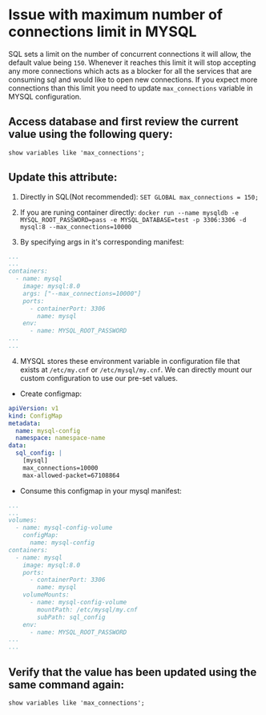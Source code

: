 # Issue with maximum number of connections limit in MYSQL

SQL sets a limit on the number of concurrent connections it will allow, the default value being `150`. Whenever it reaches
this limit it will stop accepting any more connections which acts as a blocker for all the services that are consuming sql
and would like to open new connections. If you expect more connections than this limit you need to update `max_connections` 
variable in MYSQL configuration.

## Access database and first review the current value using the following query: 
`show variables like 'max_connections';`

## Update this attribute:
1. Directly in SQL(Not recommended):
`SET GLOBAL max_connections = 150;`

2. If you are runing container directly:
`docker run --name mysqldb -e MYSQL_ROOT_PASSWORD=pass -e MYSQL_DATABASE=test -p 3306:3306 -d mysql:8 --max_connections=10000`

3. By specifying args in it's corresponding manifest:

```yaml
...
...
containers:
  - name: mysql
    image: mysql:8.0
    args: ["--max_connections=10000"]
    ports:
      - containerPort: 3306
        name: mysql
    env:
      - name: MYSQL_ROOT_PASSWORD
...
...
```

4. MYSQL stores these environment variable in configuration file that exists at `/etc/my.cnf` or `/etc/mysql/my.cnf`.
We can directly mount our custom configuration to use our pre-set values.

* Create configmap:

```yaml
apiVersion: v1
kind: ConfigMap
metadata:
  name: mysql-config
  namespace: namespace-name
data:
  sql_config: |
    [mysql]
    max_connections=10000
    max-allowed-packet=67108864
```

* Consume this configmap in your mysql manifest:

```yaml
...
...
volumes:
  - name: mysql-config-volume
    configMap:
      name: mysql-config
containers:
  - name: mysql
    image: mysql:8.0
    ports:
      - containerPort: 3306
        name: mysql
    volumeMounts:
      - name: mysql-config-volume
        mountPath: /etc/mysql/my.cnf
        subPath: sql_config
    env:
      - name: MYSQL_ROOT_PASSWORD
...
...
```


## Verify that the value has been updated using the same command again:
`show variables like 'max_connections';`

